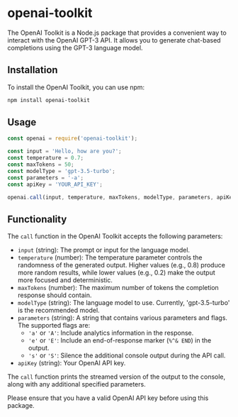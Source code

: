 

# openai-toolkit

The OpenAI Toolkit is a Node.js package that provides a convenient way to interact with the OpenAI GPT-3 API. It allows you to generate chat-based completions using the GPT-3 language model.

## Installation

To install the OpenAI Toolkit, you can use npm:

```bash
npm install openai-toolkit
```

## Usage

```javascript
const openai = require('openai-toolkit');

const input = 'Hello, how are you?';
const temperature = 0.7;
const maxTokens = 50;
const modelType = 'gpt-3.5-turbo';
const parameters = '-a';
const apiKey = 'YOUR_API_KEY';

openai.call(input, temperature, maxTokens, modelType, parameters, apiKey);
```

## Functionality

The `call` function in the OpenAI Toolkit accepts the following parameters:

- `input` (string): The prompt or input for the language model.
- `temperature` (number): The temperature parameter controls the randomness of the generated output. Higher values (e.g., 0.8) produce more random results, while lower values (e.g., 0.2) make the output more focused and deterministic.
- `maxTokens` (number): The maximum number of tokens the completion response should contain.
- `modelType` (string): The language model to use. Currently, 'gpt-3.5-turbo' is the recommended model.
- `parameters` (string): A string that contains various parameters and flags. The supported flags are:
  - `'a'` or `'A'`: Include analytics information in the response.
  - `'e'` or `'E'`: Include an end-of-response marker (`%^& END`) in the output.
  - `'s'` or `'S'`: Silence the additional console output during the API call.
- `apiKey` (string): Your OpenAI API key.

The `call` function prints the streamed version of the output to the console, along with any additional specified parameters.

Please ensure that you have a valid OpenAI API key before using this package.

